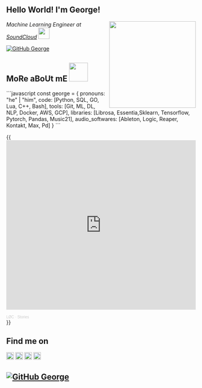 <h2> Hello World! I'm George!</h2>
<img align='right' src="https://media.giphy.com/media/ahVlmHJzTMxygUxUou/giphy.gif" width="230">
<p><em>Machine Learning Engineer at <a href="http://soundcloud.com/">SoundCloud</a> <img src="https://www.freepnglogos.com/uploads/soundcloud-logo-png/soundcloud-logo-soundcloud-icon-logo-png-transparent-svg-vector-bie-supply-13.png" width="30">
</em></p>


[![GitHub George](https://img.shields.io/github/followers/george?label=follow&style=social)](https://github.com/gnai)



## MoRe aBoUt mE <img src="https://media.giphy.com/media/209EMjxpj6m81UsCTQ/giphy.gif" width="50"> 
<p>
```javascript
const george = {
  pronouns: "he" | "him",
  code: [Python, SQL, GO, Lua, C++, Bash],
  tools: [Git, ML, DL, NLP, Docker, AWS, GCP],
  libraries: [Librosa, Essentia,Sklearn, Tensorflow, Pytorch, Pandas, Music21],
  audio_softwares: [Ableton, Logic, Reaper, Kontakt, Max, Pd]  
}
```

{{<iframe width="100%" height="450" scrolling="no" frameborder="no" allow="autoplay" src="https://w.soundcloud.com/player/?url=https%3A//api.soundcloud.com/playlists/362672371&color=%23ff5500&auto_play=true&hide_related=false&show_comments=true&show_user=true&show_reposts=false&show_teaser=true"></iframe><div style="font-size: 10px; color: #cccccc;line-break: anywhere;word-break: normal;overflow: hidden;white-space: nowrap;text-overflow: ellipsis; font-family: Interstate,Lucida Grande,Lucida Sans Unicode,Lucida Sans,Garuda,Verdana,Tahoma,sans-serif;font-weight: 100;"><a href="https://soundcloud.com/lineorcircle" title="LØC" target="_blank" style="color: #cccccc; text-decoration: none;">LØC</a> · <a href="https://soundcloud.com/lineorcircle/sets/stories" title="Stories" target="_blank" style="color: #cccccc; text-decoration: none;">Stories</a></div>}}


## Find me on
<p>
  <a href="mailto:george.naimeh@soundcloud.com"><img src="https://img.icons8.com/color/96/000000/gmail.png" width="20" alt="email"/></a>
  <a href="https://www.linkedin.com/in/george-naimeh/"><img src="https://img.icons8.com/color/96/000000/linkedin.png" width="20" alt="linkedin"/></a>
  <a href="https://www.instagram.com/lineorcircle"><img src="https://img.icons8.com/color/96/000000/instagram-new.png" width="20" alt="instagram"/></a>
  <a href="https://soundcloud.com/lineorcircle"><img src="https://www.freepnglogos.com/uploads/soundcloud-logo-png/black-soundcloud-logo-transparent-png--8.png" width="20" alt="soundcloud"/></a>

[![GitHub George](https://img.shields.io/github/followers/george?label=follow&style=social)](https://github.com/gnai)
---
